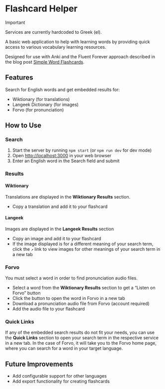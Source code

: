 # Flashcard Helper

> [!IMPORTANT]
> Services are currently hardcoded to Greek (el).

A basic web application to help with learning words by providing quick access to various vocabulary learning resources.

Designed for use with Anki and the Fluent Forever approach described in the blog post [Simple Word Flashcards](https://blog.fluent-forever.com/simple-word-flashcards/).

## Features

Search for English words and get embedded results for:

- Wiktionary (for translations)
- Langeek Dictionary (for images)
- Forvo (for pronunciation)

## How to Use

### Search

1. Start the server by running `npm start` (or `npm run dev` for dev mode)
1. Open [http://localhost:3000](http://localhost:3000) in your web browser
1. Enter an English word in the Search field and submit

### Results

#### Wiktionary

Translations are displayed in the **Wiktionary Results** section.

- Copy a translation and add it to your flashcard

#### Langeek

Images are displayed in the **Langeek Results** section

- Copy an image and add it to your flashcard
- If the image displayed is for a different meaning of your search term, click the `↗` link to view images for other meanings of your search term in a new tab

### Forvo

You must select a word in order to find pronunciation audio files.

- Select a word from the **Wiktionary Results** section to get a “Listen on Forvo” button
- Click the button to open the word in Forvo in a new tab
- Download a pronunciation audio file from Forvo (account required)
- Add the audio file to your flashcard

### Quick Links

If any of the embedded search results do not fit your needs, you can use the **Quick Links** section to open your search term in the respective service in a new tab. In the case of Forvo, it will take you to the Forvo home page, where you can search for a word in your target language.

## Future Improvements

- Add configurable support for other languages
- Add export functionality for creating flashcards
